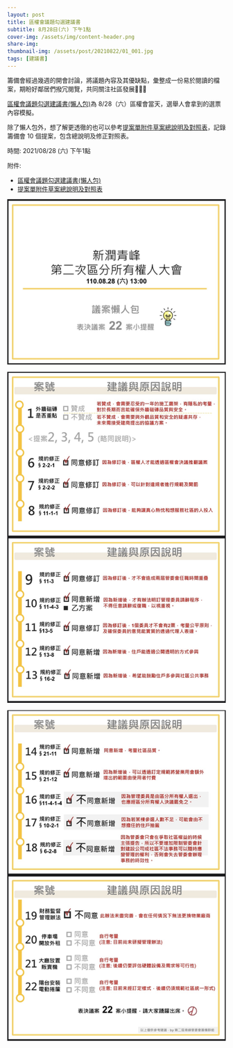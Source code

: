 ```yaml
---
layout: post
title: 區權會議題勾選建議書
subtitle: 8月28日(六) 下午1點
cover-img: /assets/img/content-header.png
share-img: 
thumbnail-img: /assets/post/20210822/01_001.jpg
tags: [建議書]
---
```


籌備會經過幾週的開會討論，將議題內容及其優缺點，彙整成一份易於閱讀的檔案，期盼好鄰居們撥冗閱覽，共同關注社區發展🙏🙏🙏

[區權會議題勾選建議書(懶人包)](../assets/post/20210822/01_lazy_bag.pdf)為 8/28（六）區權會當天，選舉人會拿到的選票內容模擬。

除了懶人包外，想了解更透徹的也可以參考[提案單附件草案總說明及對照表](../assets/post/20210822/01_proposal_attachment.pdf)，記錄籌備會 10 個提案，包含總說明及修正對照表。

時間: 2021/08/28 (六) 下午1點

附件:
- [區權會議題勾選建議書(懶人包)](../assets/post/20210822/01_lazy_bag.pdf)
- [提案單附件草案總說明及對照表](../assets/post/20210822/01_proposal_attachment.pdf)

![](../assets/post/20210822/01_001.jpg)

![](../assets/post/20210822/01_002.jpg)

![](../assets/post/20210822/01_003.jpg)